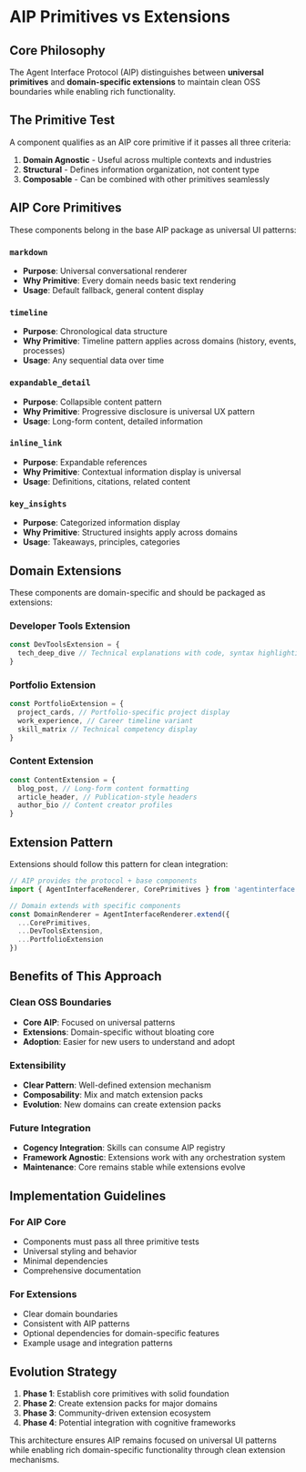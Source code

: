 # AIP Primitives vs Extensions

## Core Philosophy

The Agent Interface Protocol (AIP) distinguishes between **universal primitives** and **domain-specific extensions** to maintain clean OSS boundaries while enabling rich functionality.

## The Primitive Test

A component qualifies as an AIP core primitive if it passes all three criteria:

1. **Domain Agnostic** - Useful across multiple contexts and industries
2. **Structural** - Defines information organization, not content type
3. **Composable** - Can be combined with other primitives seamlessly

## AIP Core Primitives

These components belong in the base AIP package as universal UI patterns:

### `markdown`
- **Purpose**: Universal conversational renderer
- **Why Primitive**: Every domain needs basic text rendering
- **Usage**: Default fallback, general content display

### `timeline`
- **Purpose**: Chronological data structure
- **Why Primitive**: Timeline pattern applies across domains (history, events, processes)
- **Usage**: Any sequential data over time

### `expandable_detail`
- **Purpose**: Collapsible content pattern
- **Why Primitive**: Progressive disclosure is universal UX pattern
- **Usage**: Long-form content, detailed information

### `inline_link`
- **Purpose**: Expandable references
- **Why Primitive**: Contextual information display is universal
- **Usage**: Definitions, citations, related content

### `key_insights`
- **Purpose**: Categorized information display
- **Why Primitive**: Structured insights apply across domains
- **Usage**: Takeaways, principles, categories

## Domain Extensions

These components are domain-specific and should be packaged as extensions:

### Developer Tools Extension
```typescript
const DevToolsExtension = {
  tech_deep_dive // Technical explanations with code, syntax highlighting
}
```

### Portfolio Extension
```typescript
const PortfolioExtension = {
  project_cards, // Portfolio-specific project display
  work_experience, // Career timeline variant
  skill_matrix // Technical competency display
}
```

### Content Extension
```typescript
const ContentExtension = {
  blog_post, // Long-form content formatting
  article_header, // Publication-style headers
  author_bio // Content creator profiles
}
```

## Extension Pattern

Extensions should follow this pattern for clean integration:

```typescript
// AIP provides the protocol + base components
import { AgentInterfaceRenderer, CorePrimitives } from 'agentinterface'

// Domain extends with specific components
const DomainRenderer = AgentInterfaceRenderer.extend({
  ...CorePrimitives,
  ...DevToolsExtension,
  ...PortfolioExtension
})
```

## Benefits of This Approach

### Clean OSS Boundaries
- **Core AIP**: Focused on universal patterns
- **Extensions**: Domain-specific without bloating core
- **Adoption**: Easier for new users to understand and adopt

### Extensibility
- **Clear Pattern**: Well-defined extension mechanism
- **Composability**: Mix and match extension packs
- **Evolution**: New domains can create extension packs

### Future Integration
- **Cogency Integration**: Skills can consume AIP registry
- **Framework Agnostic**: Extensions work with any orchestration system
- **Maintenance**: Core remains stable while extensions evolve

## Implementation Guidelines

### For AIP Core
- Components must pass all three primitive tests
- Universal styling and behavior
- Minimal dependencies
- Comprehensive documentation

### For Extensions
- Clear domain boundaries
- Consistent with AIP patterns
- Optional dependencies for domain-specific features
- Example usage and integration patterns

## Evolution Strategy

1. **Phase 1**: Establish core primitives with solid foundation
2. **Phase 2**: Create extension packs for major domains
3. **Phase 3**: Community-driven extension ecosystem
4. **Phase 4**: Potential integration with cognitive frameworks

This architecture ensures AIP remains focused on universal UI patterns while enabling rich domain-specific functionality through clean extension mechanisms.